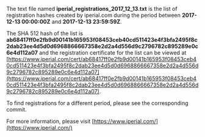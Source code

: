 The text file named **iperial_registrations_2017_12_13.txt** is the list of registration hashes created by iperial.com during the period between **2017-12-13 00:00:00Z** and **2017-12-13 23:59:59Z**.

The SHA 512 hash of the list is **ab68417ff0e2fb9d00141b165953f08453ceb40cd511423e4f3bfa2495f8c2dab23ee4d5d0d6968866667358e2d2a4d556d9c2796782c895289e0c6e4d112a07** and the registration certificate for the list can be viewed at [https://www.iperial.com/cert/ab68417ff0e2fb9d00141b165953f08453ceb40cd511423e4f3bfa2495f8c2dab23ee4d5d0d6968866667358e2d2a4d556d9c2796782c895289e0c6e4d112a07](https://www.iperial.com/cert/ab68417ff0e2fb9d00141b165953f08453ceb40cd511423e4f3bfa2495f8c2dab23ee4d5d0d6968866667358e2d2a4d556d9c2796782c895289e0c6e4d112a07).

To find registrations for a different period, please see the corresponding commit.

For more information, please visit [https://www.iperial.com/](https://www.iperial.com/)
